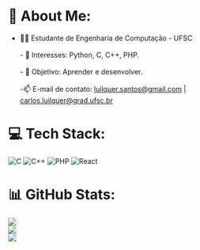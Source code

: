 # 💫 About Me:
- 👨‍🎓 Estudante de Engenharia de Computação - UFSC <br><br>- 🎯 Interesses: Python, C, C++, PHP.<br><br>- 🥅 Objetivo: Aprender e desenvolver.<br><br>-📫 E-mail de contato: luilquer.santos@gmail.com | carlos.luilquer@grad.ufsc.br


# 💻 Tech Stack:
![C](https://img.shields.io/badge/c-%2300599C.svg?style=flat&logo=c&logoColor=white) ![C++](https://img.shields.io/badge/c++-%2300599C.svg?style=flat&logo=c%2B%2B&logoColor=white) ![PHP](https://img.shields.io/badge/php-%23777BB4.svg?style=flat&logo=php&logoColor=white) ![React](https://img.shields.io/badge/react-%2320232a.svg?style=flat&logo=react&logoColor=%2361DAFB)
# 📊 GitHub Stats:
![](https://github-readme-stats.vercel.app/api?username=Luilquer&theme=vue&hide_border=false&include_all_commits=false&count_private=false)<br/>
![](https://github-readme-streak-stats.herokuapp.com/?user=Luilquer&theme=vue&hide_border=false)<br/>
![](https://github-readme-stats.vercel.app/api/top-langs/?username=Luilquer&theme=vue&hide_border=false&include_all_commits=false&count_private=false&layout=compact)

<!-- Proudly created with GPRM ( https://gprm.itsvg.in ) -->